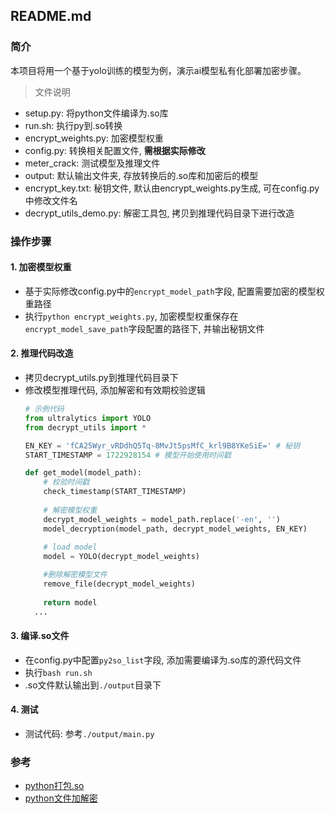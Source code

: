 ## README.md
### 简介
本项目将用一个基于yolo训练的模型为例，演示ai模型私有化部署加密步骤。

> 文件说明
* setup.py: 将python文件编译为.so库
* run.sh: 执行py到.so转换
* encrypt_weights.py: 加密模型权重
* config.py: 转换相关配置文件, **需根据实际修改**
* meter_crack: 测试模型及推理文件
* output: 默认输出文件夹, 存放转换后的.so库和加密后的模型
* encrypt_key.txt: 秘钥文件, 默认由encrypt_weights.py生成, 可在config.py中修改文件名
* decrypt_utils_demo.py: 解密工具包, 拷贝到推理代码目录下进行改造

### 操作步骤
#### 1. 加密模型权重
* 基于实际修改config.py中的`encrypt_model_path`字段, 配置需要加密的模型权重路径
* 执行`python encrypt_weights.py`, 加密模型权重保存在`encrypt_model_save_path`字段配置的路径下, 并输出秘钥文件

#### 2. 推理代码改造
* 拷贝decrypt_utils.py到推理代码目录下
* 修改模型推理代码, 添加解密和有效期校验逻辑
  ```python
  # 示例代码
  from ultralytics import YOLO
  from decrypt_utils import *

  EN_KEY = 'fCA25Wyr_vRDdhQ5Tq-8MvJt5psMfC_krl9B8YKeSiE=' # 秘钥
  START_TIMESTAMP = 1722928154 # 模型开始使用时间戳

  def get_model(model_path):
      # 校验时间戳
      check_timestamp(START_TIMESTAMP)
      
      # 解密模型权重
      decrypt_model_weights = model_path.replace('-en', '')
      model_decryption(model_path, decrypt_model_weights, EN_KEY)
      
      # load model
      model = YOLO(decrypt_model_weights)

      #删除解密模型文件
      remove_file(decrypt_model_weights)
      
      return model
    ...
  ```
#### 3. 编译.so文件
* 在config.py中配置`py2so_list`字段, 添加需要编译为.so库的源代码文件
* 执行`bash run.sh`
* .so文件默认输出到`./output`目录下

#### 4. 测试
* 测试代码: 参考`./output/main.py`

### 参考
* [python打包.so](https://www.cnblogs.com/lidabo/p/17043275.html)
* [python文件加解密](https://blog.csdn.net/qq_44873474/article/details/133775118)
  
